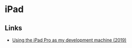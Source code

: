 # iPad

## Links

- [Using the iPad Pro as my development machine (2019)](https://arslan.io/2019/01/07/using-the-ipad-pro-as-my-development-machine/)